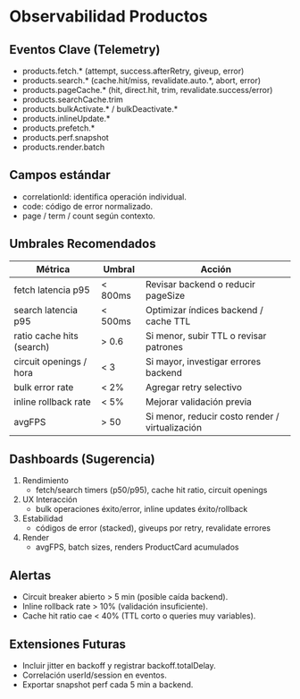 # Observabilidad Productos

## Eventos Clave (Telemetry)
- products.fetch.* (attempt, success.afterRetry, giveup, error)
- products.search.* (cache.hit/miss, revalidate.auto.*, abort, error)
- products.pageCache.* (hit, direct.hit, trim, revalidate.success/error)
- products.searchCache.trim
- products.bulkActivate.* / bulkDeactivate.*
- products.inlineUpdate.*
- products.prefetch.*
- products.perf.snapshot
- products.render.batch

## Campos estándar
- correlationId: identifica operación individual.
- code: código de error normalizado.
- page / term / count según contexto.

## Umbrales Recomendados
| Métrica | Umbral | Acción |
|---------|--------|--------|
| fetch latencia p95 | < 800ms | Revisar backend o reducir pageSize |
| search latencia p95 | < 500ms | Optimizar índices backend / cache TTL |
| ratio cache hits (search) | > 0.6 | Si menor, subir TTL o revisar patrones |
| circuit openings / hora | < 3 | Si mayor, investigar errores backend |
| bulk error rate | < 2% | Agregar retry selectivo |
| inline rollback rate | < 5% | Mejorar validación previa |
| avgFPS | > 50 | Si menor, reducir costo render / virtualización |

## Dashboards (Sugerencia)
1. Rendimiento
   - fetch/search timers (p50/p95), cache hit ratio, circuit openings
2. UX Interacción
   - bulk operaciones éxito/error, inline updates éxito/rollback
3. Estabilidad
   - códigos de error (stacked), giveups por retry, revalidate errores
4. Render
   - avgFPS, batch sizes, renders ProductCard acumulados

## Alertas
- Circuit breaker abierto > 5 min (posible caída backend).
- Inline rollback rate > 10% (validación insuficiente).
- Cache hit ratio cae < 40% (TTL corto o queries muy variables).

## Extensiones Futuras
- Incluir jitter en backoff y registrar backoff.totalDelay.
- Correlación userId/session en eventos.
- Exportar snapshot perf cada 5 min a backend.

